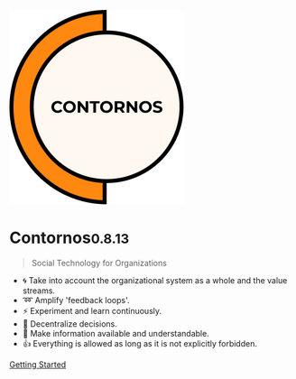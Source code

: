 ![Contornos](../assets/logo.png ':size=220')

# Contornos<small>0.8.13</small>

>  Social Technology for Organizations

- :cyclone: Take into account the organizational system as a whole and the value streams.
- :loop: Amplify 'feedback loops'.
- :zap: Experiment and learn continuously. 
- :high_brightness: Decentralize decisions. 
- :loudspeaker: Make information available and understandable.
- :thumbsup: Everything is allowed as long as it is not explicitly forbidden.
 
[Getting Started](/en/start)
